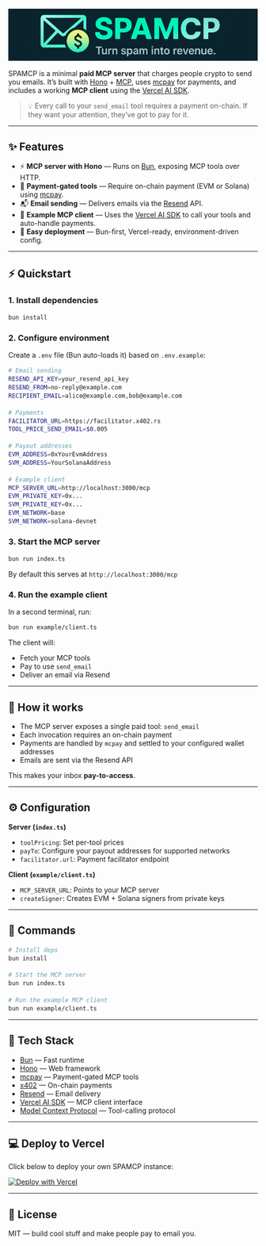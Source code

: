 ![](/image-logo.png)

SPAMCP is a minimal **paid MCP server** that charges people crypto to send you emails.
It’s built with [Hono](https://hono.dev) + [MCP](https://modelcontextprotocol.io), uses [mcpay](https://mcpay.tech) for payments, and includes a working **MCP client** using the [Vercel AI SDK](https://sdk.vercel.ai).

> 💡 Every call to your `send_email` tool requires a payment on-chain.
> If they want your attention, they’ve got to pay for it.

---

## ✨ Features

* ⚡ **MCP server with Hono** — Runs on [Bun](https://bun.com), exposing MCP tools over HTTP.
* 💸 **Payment-gated tools** — Require on-chain payment (EVM or Solana) using [mcpay](https://mcpay.tech).
* 📬 **Email sending** — Delivers emails via the [Resend](https://resend.com) API.
* 🤖 **Example MCP client** — Uses the [Vercel AI SDK](https://sdk.vercel.ai) to call your tools and auto-handle payments.
* 🧩 **Easy deployment** — Bun-first, Vercel-ready, environment-driven config.

---

## ⚡ Quickstart

### 1. Install dependencies

```bash
bun install
```

### 2. Configure environment

Create a `.env` file (Bun auto-loads it) based on `.env.example`:

```bash
# Email sending
RESEND_API_KEY=your_resend_api_key
RESEND_FROM=no-reply@example.com
RECIPIENT_EMAIL=alice@example.com,bob@example.com

# Payments
FACILITATOR_URL=https://facilitator.x402.rs
TOOL_PRICE_SEND_EMAIL=$0.005

# Payout addresses
EVM_ADDRESS=0xYourEvmAddress
SVM_ADDRESS=YourSolanaAddress

# Example client
MCP_SERVER_URL=http://localhost:3000/mcp
EVM_PRIVATE_KEY=0x...
SVM_PRIVATE_KEY=0x...
EVM_NETWORK=base
SVM_NETWORK=solana-devnet
```

### 3. Start the MCP server

```bash
bun run index.ts
```

By default this serves at `http://localhost:3000/mcp`

### 4. Run the example client

In a second terminal, run:

```bash
bun run example/client.ts
```

The client will:

* Fetch your MCP tools
* Pay to use `send_email`
* Deliver an email via Resend

---

## 🧠 How it works

* The MCP server exposes a single paid tool: `send_email`
* Each invocation requires an on-chain payment
* Payments are handled by `mcpay` and settled to your configured wallet addresses
* Emails are sent via the Resend API

This makes your inbox **pay-to-access**.

---

## ⚙️ Configuration

**Server (`index.ts`)**

* `toolPricing`: Set per-tool prices
* `payTo`: Configure your payout addresses for supported networks
* `facilitator.url`: Payment facilitator endpoint

**Client (`example/client.ts`)**

* `MCP_SERVER_URL`: Points to your MCP server
* `createSigner`: Creates EVM + Solana signers from private keys

---

## 🧪 Commands

```bash
# Install deps
bun install

# Start the MCP server
bun run index.ts

# Run the example MCP client
bun run example/client.ts
```

---

## 🧩 Tech Stack

* [Bun](https://bun.com) — Fast runtime
* [Hono](https://hono.dev) — Web framework
* [mcpay](https://mcpay.tech) — Payment-gated MCP tools
* [x402](https://x402.org) — On-chain payments
* [Resend](https://resend.com) — Email delivery
* [Vercel AI SDK](https://sdk.vercel.ai) — MCP client interface
* [Model Context Protocol](https://modelcontextprotocol.io) — Tool-calling protocol

---

## 💻 Deploy to Vercel

Click below to deploy your own SPAMCP instance:

[![Deploy with Vercel](https://vercel.com/button)](https://vercel.com/new/clone?repository-url=https://github.com/microchipgnu/x402-email-mcp&project-name=x402-email-mcp&repository-name=x402-email-mcp&env=RECIPIENT_EMAIL,RESEND_FROM,RESEND_API_KEY,EVM_ADDRESS,SVM_ADDRESS,TITLE,DESCRIPTION,IMAGE_URL,URLS)

---

## 📜 License

MIT — build cool stuff and make people pay to email you.